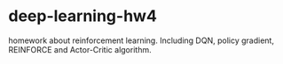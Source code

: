 # deep-learning-hw4
homework about reinforcement learning.
Including DQN, policy gradient, REINFORCE and Actor-Critic algorithm.
